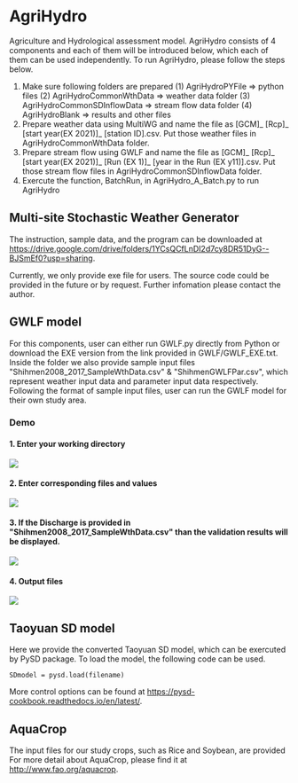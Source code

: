 # AgriHydro
Agriculture and Hydrological assessment model.
AgriHydro consists of 4 components and each of them will be introduced below, which each of them can be used independently.
To run AgriHydro, please follow the steps below.
1. Make sure following folders are prepared
  (1) AgriHydroPYFile		          => python files
	(2) AgriHydroCommonWthData	    => weather data folder
	(3) AgriHydroCommonSDInflowData	=> stream flow data folder
	(4) AgriHydroBlank		          => results and other files
2. Prepare weather data using MultiWG and name the file as [GCM]_ [Rcp]_ [start year(EX 2021)]_ [station ID].csv. Put those weather files in AgriHydroCommonWthData folder.
3. Prepare stream flow using GWLF and name the file as [GCM]_ [Rcp]_ [start year(EX 2021)]_ [Run (EX 1)]_ [year in the Run (EX y11)].csv. Put those stream flow files in AgriHydroCommonSDInflowData folder.
4. Exercute the function, BatchRun, in AgriHydro_A_Batch.py to run AgriHydro
  
## Multi-site Stochastic Weather Generator

The instruction, sample data, and the program can be downloaded at https://drive.google.com/drive/folders/1YCsQCfLnDI2d7cy8DR51DyG--BJSmEf0?usp=sharing.

Currently, we only provide exe file for users. The source code could be provided in the future or by request. Further infomation please contact the author. 

## GWLF model
For this components, user can either run GWLF.py directly from Python or download the EXE version from the link provided in GWLF/GWLF_EXE.txt. Inside the folder we also provide sample input files "Shihmen2008_2017_SampleWthData.csv" & "ShihmenGWLFPar.csv", which represent weather input data and parameter input data respectively. Following the format of sample input files, user can run the GWLF model for their own study area.
### Demo 
#### 1. Enter your working directory

![](https://i.imgur.com/4SJTr09.png)

#### 2. Enter corresponding files and values

![](https://i.imgur.com/4gMF99J.png)

#### 3. If the Discharge is provided in "Shihmen2008_2017_SampleWthData.csv" than the validation results will be displayed. 

![](https://i.imgur.com/rNoad8Z.png)

#### 4. Output files

![](https://i.imgur.com/OEAY1o7.png)

## Taoyuan SD model
Here we provide the converted Taoyuan SD model, which can be exercuted by PySD package.
To load the model, the following code can be used.
```
SDmodel = pysd.load(filename)
```
More control options can be found at https://pysd-cookbook.readthedocs.io/en/latest/.

## AquaCrop
The input files for our study crops, such as Rice and Soybean, are provided For more detail about AquaCrop, please find it at http://www.fao.org/aquacrop.
